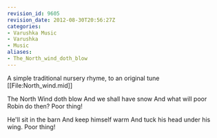 ```yaml
---
revision_id: 9605
revision_date: 2012-08-30T20:56:27Z
categories:
- Varushka Music
- Varushka
- Music
aliases:
- The_North_wind_doth_blow
---
```


A simple traditional nursery rhyme, to an original tune [[File:North_wind.mid]]


The North Wind doth blow
And we shall have snow
And what will poor Robin do then?
Poor thing!

He'll sit in the barn
And keep himself warm
And tuck his head under his wing.
Poor thing!




